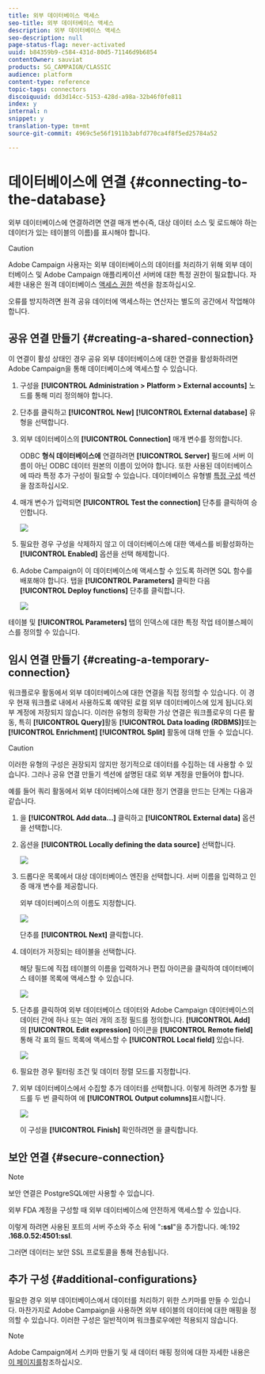 ```yaml
---
title: 외부 데이터베이스 액세스
seo-title: 외부 데이터베이스 액세스
description: 외부 데이터베이스 액세스
seo-description: null
page-status-flag: never-activated
uuid: b84359b9-c584-431d-80d5-71146d9b6854
contentOwner: sauviat
products: SG_CAMPAIGN/CLASSIC
audience: platform
content-type: reference
topic-tags: connectors
discoiquuid: dd3d14cc-5153-428d-a98a-32b46f0fe811
index: y
internal: n
snippet: y
translation-type: tm+mt
source-git-commit: 4969c5e56f1911b3abfd770ca4f8f5ed25784a52

---
```



# 데이터베이스에 연결 {#connecting-to-the-database}

외부 데이터베이스에 연결하려면 연결 매개 변수(즉, 대상 데이터 소스 및 로드해야 하는 데이터가 있는 테이블의 이름)를 표시해야 합니다.

>[!CAUTION]
>
>Adobe Campaign 사용자는 외부 데이터베이스의 데이터를 처리하기 위해 외부 데이터베이스 및 Adobe Campaign 애플리케이션 서버에 대한 특정 권한이 필요합니다. 자세한 내용은 원격 데이터베이스 [액세스 권한](#remote-database-access-rights) 섹션을 참조하십시오.
>
>오류를 방지하려면 원격 공유 데이터에 액세스하는 연산자는 별도의 공간에서 작업해야 합니다.

## 공유 연결 만들기 {#creating-a-shared-connection}

이 연결이 활성 상태인 경우 공유 외부 데이터베이스에 대한 연결을 활성화하려면 Adobe Campaign을 통해 데이터베이스에 액세스할 수 있습니다.

1. 구성을 **[!UICONTROL Administration > Platform > External accounts]** 노드를 통해 미리 정의해야 합니다.
1. 단추를 클릭하고 **[!UICONTROL New]** **[!UICONTROL External database]** 유형을 선택합니다.
1. 외부 데이터베이스의 **[!UICONTROL Connection]** 매개 변수를 정의합니다.

   ODBC **형식 데이터베이스에** 연결하려면 **[!UICONTROL Server]** 필드에 서버 이름이 아닌 ODBC 데이터 원본의 이름이 있어야 합니다. 또한 사용된 데이터베이스에 따라 특정 추가 구성이 필요할 수 있습니다. 데이터베이스 유형별 [특정 구성](#specific-configurations-by-database-type) 섹션을 참조하십시오.

1. 매개 변수가 입력되면 **[!UICONTROL Test the connection]** 단추를 클릭하여 승인합니다.

   ![](assets/wf-external-account-create.png)

1. 필요한 경우 구성을 삭제하지 않고 이 데이터베이스에 대한 액세스를 비활성화하는 **[!UICONTROL Enabled]** 옵션을 선택 해제합니다.
1. Adobe Campaign이 이 데이터베이스에 액세스할 수 있도록 하려면 SQL 함수를 배포해야 합니다. 탭을 **[!UICONTROL Parameters]** 클릭한 다음 **[!UICONTROL Deploy functions]** 단추를 클릭합니다.

   ![](assets/wf-external-account-functions.png)

테이블 및 **[!UICONTROL Parameters]** 탭의 인덱스에 대한 특정 작업 테이블스페이스를 정의할 수 있습니다.

## 임시 연결 만들기 {#creating-a-temporary-connection}

워크플로우 활동에서 외부 데이터베이스에 대한 연결을 직접 정의할 수 있습니다. 이 경우 현재 워크플로 내에서 사용하도록 예약된 로컬 외부 데이터베이스에 있게 됩니다.외부 계정에 저장되지 않습니다. 이러한 유형의 정확한 가상 연결은 워크플로우의 다른 활동, 특히 **[!UICONTROL Query]**&#x200B;활동 **[!UICONTROL Data loading (RDBMS)]**&#x200B;또는 **[!UICONTROL Enrichment]** **[!UICONTROL Split]** 활동에 대해 만들 수 있습니다.

>[!CAUTION]
>
>이러한 유형의 구성은 권장되지 않지만 정기적으로 데이터를 수집하는 데 사용할 수 있습니다. 그러나 공유 연결 [](#creating-a-shared-connection) 만들기 섹션에 설명된 대로 외부 계정을 만들어야 합니다.

예를 들어 쿼리 활동에서 외부 데이터베이스에 대한 정기 연결을 만드는 단계는 다음과 같습니다.

1. 을 **[!UICONTROL Add data...]** 클릭하고 **[!UICONTROL External data]** 옵션을 선택합니다.
1. 옵션을 **[!UICONTROL Locally defining the data source]** 선택합니다.

   ![](assets/wf_add_data_local_external_data.png)

1. 드롭다운 목록에서 대상 데이터베이스 엔진을 선택합니다. 서버 이름을 입력하고 인증 매개 변수를 제공합니다.

   외부 데이터베이스의 이름도 지정합니다.

   ![](assets/wf_add_data_local_external_data_param.png)

   단추를 **[!UICONTROL Next]** 클릭합니다.

1. 데이터가 저장되는 테이블을 선택합니다.

   해당 필드에 직접 테이블의 이름을 입력하거나 편집 아이콘을 클릭하여 데이터베이스 테이블 목록에 액세스할 수 있습니다.

   ![](assets/wf_add_data_local_external_data_select_table.png)

1. 단추를 클릭하여 외부 데이터베이스 데이터와 Adobe Campaign 데이터베이스의 데이터 간에 하나 또는 여러 개의 조정 필드를 정의합니다. **[!UICONTROL Add]** 의 **[!UICONTROL Edit expression]** 아이콘을 **[!UICONTROL Remote field]** 통해 각 표의 필드 목록에 액세스할 수 **[!UICONTROL Local field]** 있습니다.

   ![](assets/wf_add_data_local_external_data_join.png)

1. 필요한 경우 필터링 조건 및 데이터 정렬 모드를 지정합니다.
1. 외부 데이터베이스에서 수집할 추가 데이터를 선택합니다. 이렇게 하려면 추가할 필드를 두 번 클릭하여 에 **[!UICONTROL Output columns]**&#x200B;표시합니다.

   ![](assets/wf_add_data_local_external_data_select.png)

   이 구성을 **[!UICONTROL Finish]** 확인하려면 을 클릭합니다.

## 보안 연결 {#secure-connection}

>[!NOTE]
>
>보안 연결은 PostgreSQL에만 사용할 수 있습니다.

외부 FDA 계정을 구성할 때 외부 데이터베이스에 안전하게 액세스할 수 있습니다.

이렇게 하려면 사용된 포트의 서버 주소와 주소 뒤에 &quot;**:ssl**&quot;을 추가합니다. 예:192 **.168.0.52:4501:ssl**.

그러면 데이터는 보안 SSL 프로토콜을 통해 전송됩니다.

## 추가 구성 {#additional-configurations}

필요한 경우 외부 데이터베이스에서 데이터를 처리하기 위한 스키마를 만들 수 있습니다. 마찬가지로 Adobe Campaign을 사용하면 외부 테이블의 데이터에 대한 매핑을 정의할 수 있습니다. 이러한 구성은 일반적이며 워크플로우에만 적용되지 않습니다.

>[!NOTE]
>
>Adobe Campaign에서 스키마 만들기 및 새 데이터 매핑 정의에 대한 자세한 내용은 [이 페이지를](../../configuration/using/about-schema-edition.md)참조하십시오.